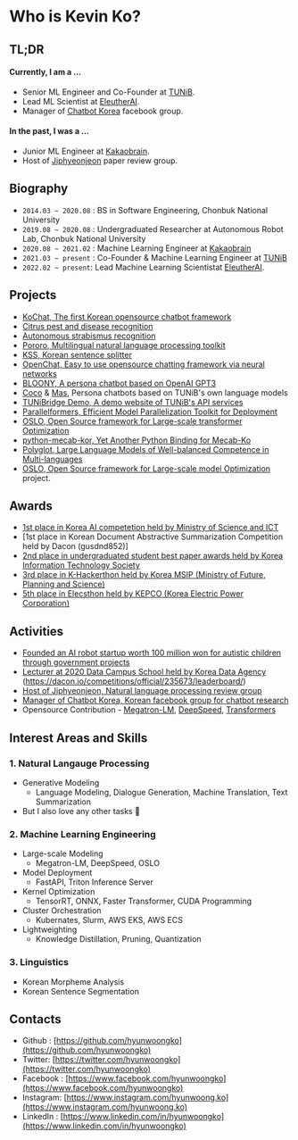 # Who is Kevin Ko?

## TL;DR
#### Currently, I am a ...
- Senior ML Engineer and Co-Founder at [TUNiB](https://github.com/tunib-ai).
- Lead ML Scientist at [EleutherAI](https://github.com/eleutherai).
- Manager of [Chatbot Korea](https://www.facebook.com/groups/ChatbotDevKR) facebook group.

#### In the past, I was a ...
- Junior ML Engineer at [Kakaobrain](https://github.com/kakaobrain).
- Host of [Jiphyeonjeon](https://github.com/jiphyeonjeon) paper review group.

## Biography
- `2014.03 ~ 2020.08` : BS in Software Engineering, Chonbuk National University
- `2019.08 ~ 2020.08` : Undergraduated Researcher at Autonomous Robot Lab, Chonbuk National University
- `2020.08 ~ 2021.02` : Machine Learning Engineer at [Kakaobrain](https://github.com/kakaobrain)
- `2021.03 ~ present` : Co-Founder & Machine Learning Engineer at [TUNiB](https://github.com/tunib-ai)
- `2022.02 ~ present`: Lead Machine Learning Scientistat [EleutherAI](https://github.com/EleutherAI).

## Projects
- [KoChat, The first Korean opensource chatbot framework](https://github.com/hyunwoongko/kochat)
- [Citrus pest and disease recognition](https://github.com/hyunwoongko/citrus-pest-disease-recognition)
- [Autonomous strabismus recognition](https://github.com/hyunwoongko/strabismus-recognition)
- [Pororo, Multilingual natural language processing toolkit](https://github.com/kakaobrain/pororo)
- [KSS, Korean sentence splitter](https://github.com/hyunwoongko/kss)
- [OpenChat, Easy to use opensource chatting framework via neural networks](https://github.com/hyunwoongko/openchat)
- [BLOONY, A persona chatbot based on OpenAI GPT3](https://bloony.ai)
- [Coco](https://tunib.ai/video/%EB%94%94%EC%96%B4%EB%A9%94%EC%9D%B4%ED%8A%B8_%EC%86%8C%EA%B0%9C%EC%98%81%EC%83%81_%EC%BD%94%EC%BD%94%ED%8E%B8.mp4) & [Mas](https://tunib.ai/video/%EB%94%94%EC%96%B4%EB%A9%94%EC%9D%B4%ED%8A%B8_%EC%86%8C%EA%B0%9C%EC%98%81%EC%83%81_%EB%A7%88%EC%8A%A4%ED%8E%B8.mp4), Persona chatbots based on TUNiB's own language models
- [TUNiBridge Demo, A demo website of TUNiB's API services](https://demo.tunibridge.ai/)
- [Parallelformers, Efficient Model Parallelization Toolkit for Deployment](https://github.com/tunib-ai/parallelformers)
- [OSLO, Open Source framework for Large-scale transformer Optimization](https://github.com/tunib-ai/oslo)
- [python-mecab-kor, Yet Another Python Binding for Mecab-Ko](https://github.com/hyunwoongko/python-mecab-kor)
- [Polyglot, Large Language Models of Well-balanced Competence in Multi-languages](https://github.com/EleutherAI/polyglot)
- [OSLO, Open Source framework for Large-scale model Optimization](https://github.com/EleutherAI/oslo) project.

## Awards
- [1st place in Korea AI competetion held by Ministry of Science and ICT](https://m.etnews.com/20210715000270)
- [1st place in Korean Document Abstractive Summarization Competition held by Dacon (gusdnd852)]
- [2nd place in undergraduated student best paper awards held by Korea Information Technology Society](http://www.todayan.com/news/articleView.html?idxno=230207)
- [3rd place in K-Hackerthon held by Korea MSIP (Ministry of Future, Planning and Science)](https://newsis.com/view/?id=NISX20181108_0000467462&cID=10808&pID=10800)
- [5th place in Elecsthon held by KEPCO (Korea Electric Power Corporation)](https://blog.kepco.co.kr/1310)

## Activities
- [Founded an AI robot startup worth 100 million won for autistic children through government projects](https://github.com/hyunwoongko/social-robot-bao)
- [Lecturer at 2020 Data Campus School held by Korea Data Agency](https://github.com/hyunwoongko/bigdata-lecture)
  (https://dacon.io/competitions/official/235673/leaderboard/)
- [Host of Jiphyeonjeon, Natural language processing review group](https://github.com/jiphyeonjeon)
- [Manager of Chatbot Korea, Korean facebook group for chatbot research](https://facebook.com/groups/ChatbotDevKR)
- Opensource Contribution - [Megatron-LM](https://github.com/nvidia/Megatron-LM/commits?author=hyunwoongko), [DeepSpeed](https://github.com/microsoft/DeepSpeed/commits?author=hyunwoongko), [Transformers](https://github.com/huggingface/transformers/commits?author=hyunwoongko)

## Interest Areas and Skills
### 1. Natural Langauge Processing
- Generative Modeling
  - Language Modeling, Dialogue Generation, Machine Translation, Text Summarization
- But I also love any other tasks 🥰

### 2. Machine Learning Engineering
- Large-scale Modeling
  - Megatron-LM, DeepSpeed, OSLO
- Model Deployment
  - FastAPI, Triton Inference Server
- Kernel Optimization
  - TensorRT, ONNX, Faster Transformer, CUDA Programming
- Cluster Orchestration
  - Kubernates, Slurm, AWS EKS, AWS ECS
- Lightweighting
  - Knowledge Distillation, Pruning, Quantization

### 3. Linguistics
- Korean Morpheme Analysis
- Korean Sentence Segmentation  

## Contacts
- Github : [https://github.com/hyunwoongko](https://github.com/hyunwoongko)
- Twitter: [https://twitter.com/hyunwoongko](https://twitter.com/hyunwoongko)
- Facebook : [https://www.facebook.com/hyunwoongko](https://www.facebook.com/hyunwoongko)
- Instagram: [https://www.instagram.com/hyunwoong.ko](https://www.instagram.com/hyunwoong.ko)
- LinkedIn : [https://www.linkedin.com/in/hyunwoongko](https://www.linkedin.com/in/hyunwoongko)
